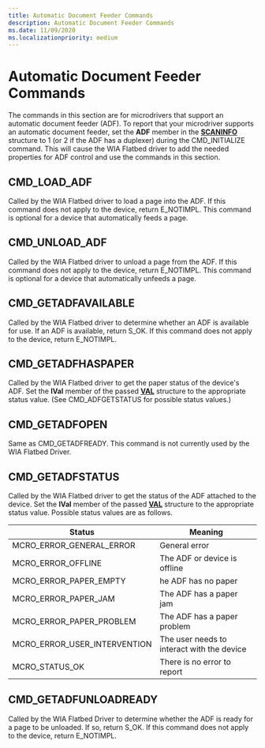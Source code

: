 ```yaml
---
title: Automatic Document Feeder Commands
description: Automatic Document Feeder Commands
ms.date: 11/09/2020
ms.localizationpriority: medium
---
```


# Automatic Document Feeder Commands

The commands in this section are for microdrivers that support an automatic document feeder (ADF). To report that your microdriver supports an automatic document feeder, set the **ADF** member in the [**SCANINFO**](/windows-hardware/drivers/ddi/wiamicro/ns-wiamicro-_scaninfo) structure to 1 (or 2 if the ADF has a duplexer) during the CMD_INITIALIZE command. This will cause the WIA Flatbed driver to add the needed properties for ADF control and use the commands in this section.

## CMD_LOAD_ADF  

Called by the WIA Flatbed driver to load a page into the ADF. If this command does not apply to the device, return E_NOTIMPL. This command is optional for a device that automatically feeds a page.

## CMD_UNLOAD_ADF  

Called by the WIA Flatbed driver to unload a page from the ADF. If this command does not apply to the device, return E_NOTIMPL. This command is optional for a device that automatically unfeeds a page.

## CMD_GETADFAVAILABLE  

Called by the WIA Flatbed driver to determine whether an ADF is available for use. If an ADF is available, return S_OK. If this command does not apply to the device, return E_NOTIMPL.

## CMD_GETADFHASPAPER  

Called by the WIA Flatbed driver to get the paper status of the device's ADF. Set the **lVal** member of the passed [**VAL**](/windows-hardware/drivers/ddi/wiamicro/ns-wiamicro-val) structure to the appropriate status value. (See CMD_ADFGETSTATUS for possible status values.)

## CMD_GETADFOPEN  

Same as CMD_GETADFREADY. This command is not currently used by the WIA Flatbed Driver.

## CMD_GETADFSTATUS  

Called by the WIA Flatbed driver to get the status of the ADF attached to the device. Set the **lVal** member of the passed [**VAL**](/windows-hardware/drivers/ddi/wiamicro/ns-wiamicro-val) structure to the appropriate status value. Possible status values are as follows.

| Status | Meaning |
|--|--|
| MCRO_ERROR_GENERAL_ERROR | General error |
| MCRO_ERROR_OFFLINE | The ADF or device is offline |
| MCRO_ERROR_PAPER_EMPTY | he ADF has no paper |
| MCRO_ERROR_PAPER_JAM | The ADF has a paper jam |
| MCRO_ERROR_PAPER_PROBLEM | The ADF has a paper problem |
| MCRO_ERROR_USER_INTERVENTION | The user needs to interact with the device |
| MCRO_STATUS_OK | There is no error to report |

## CMD_GETADFUNLOADREADY  

Called by the WIA Flatbed Driver to determine whether the ADF is ready for a page to be unloaded. If so, return S_OK. If this command does not apply to the device, return E_NOTIMPL.
